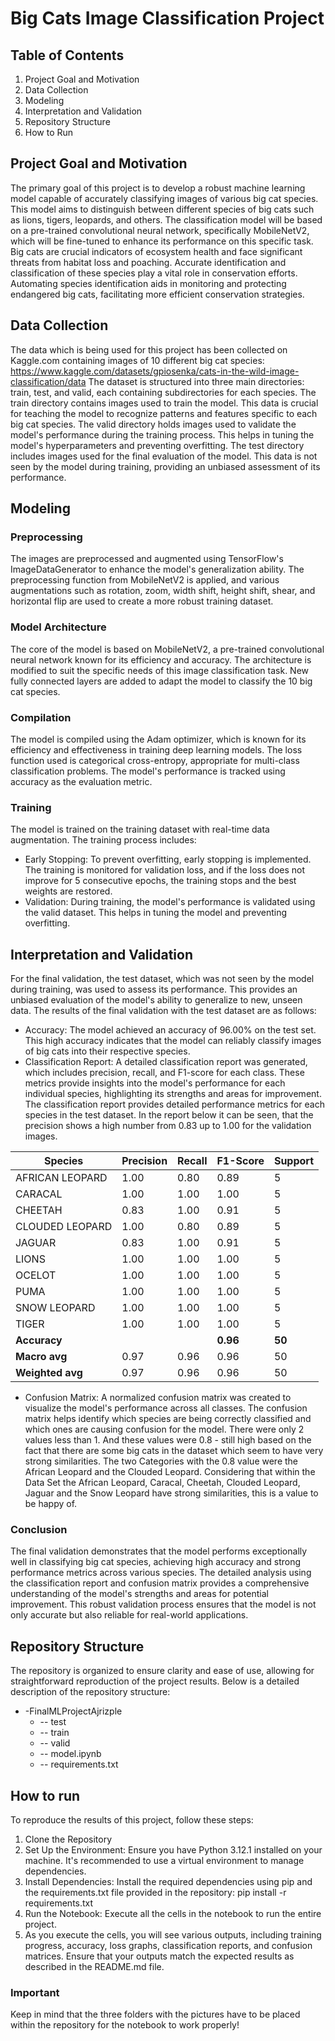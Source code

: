 # Big Cats Image Classification Project

## Table of Contents
1. Project Goal and Motivation
2. Data Collection
3. Modeling
4. Interpretation and Validation
5. Repository Structure
6. How to Run

## Project Goal and Motivation
The primary goal of this project is to develop a robust machine learning model capable of accurately classifying images of various big cat species. This model aims to distinguish between different species of big cats such as lions, tigers, leopards, and others. The classification model will be based on a pre-trained convolutional neural network, specifically MobileNetV2, which will be fine-tuned to enhance its performance on this specific task.
Big cats are crucial indicators of ecosystem health and face significant threats from habitat loss and poaching. Accurate identification and classification of these species play a vital role in conservation efforts. Automating species identification aids in monitoring and protecting endangered big cats, facilitating more efficient conservation strategies. 

## Data Collection
The data which is being used for this project has been collected on Kaggle.com containing images of 10 different big cat species: https://www.kaggle.com/datasets/gpiosenka/cats-in-the-wild-image-classification/data
The dataset is structured into three main directories: train, test, and valid, each containing subdirectories for each species. The train directory contains images used to train the model. This data is crucial for teaching the model to recognize patterns and features specific to each big cat species.
The valid directory holds images used to validate the model's performance during the training process. This helps in tuning the model's hyperparameters and preventing overfitting.
The test directory includes images used for the final evaluation of the model. This data is not seen by the model during training, providing an unbiased assessment of its performance.

## Modeling
### Preprocessing
The images are preprocessed and augmented using TensorFlow's ImageDataGenerator to enhance the model's generalization ability. The preprocessing function from MobileNetV2 is applied, and various augmentations such as rotation, zoom, width shift, height shift, shear, and horizontal flip are used to create a more robust training dataset.
### Model Architecture
The core of the model is based on MobileNetV2, a pre-trained convolutional neural network known for its efficiency and accuracy. The architecture is modified to suit the specific needs of this image classification task. 
New fully connected layers are added to adapt the model to classify the 10 big cat species.
### Compilation
The model is compiled using the Adam optimizer, which is known for its efficiency and effectiveness in training deep learning models. The loss function used is categorical cross-entropy, appropriate for multi-class classification problems. The model's performance is tracked using accuracy as the evaluation metric.
### Training
The model is trained on the training dataset with real-time data augmentation. The training process includes:
- Early Stopping: To prevent overfitting, early stopping is implemented. The training is monitored for validation loss, and if the loss does not improve for 5 consecutive epochs, the training stops and the best weights are restored.
- Validation: During training, the model's performance is validated using the valid dataset. This helps in tuning the model and preventing overfitting.

## Interpretation and Validation
For the final validation, the test dataset, which was not seen by the model during training, was used to assess its performance. This provides an unbiased evaluation of the model's ability to generalize to new, unseen data.
The results of the final validation with the test dataset are as follows:
- Accuracy:  The model achieved an accuracy of 96.00% on the test set. This high accuracy indicates that the model can reliably classify images of big cats into their respective species. 
- Classification Report: A detailed classification report was generated, which includes precision, recall, and F1-score for each class. These metrics provide insights into the model's performance for each individual species, highlighting its strengths and areas for improvement. The classification report provides detailed performance metrics for each species in the test dataset. In the report below it can be seen, that the precision shows a high number from 0.83 up to 1.00 for the validation images. 

| Species            | Precision | Recall | F1-Score | Support |
|--------------------|-----------|--------|----------|---------|
| AFRICAN LEOPARD    | 1.00      | 0.80   | 0.89     | 5       |
| CARACAL            | 1.00      | 1.00   | 1.00     | 5       |
| CHEETAH            | 0.83      | 1.00   | 0.91     | 5       |
| CLOUDED LEOPARD    | 1.00      | 0.80   | 0.89     | 5       |
| JAGUAR             | 0.83      | 1.00   | 0.91     | 5       |
| LIONS              | 1.00      | 1.00   | 1.00     | 5       |
| OCELOT             | 1.00      | 1.00   | 1.00     | 5       |
| PUMA               | 1.00      | 1.00   | 1.00     | 5       |
| SNOW LEOPARD       | 1.00      | 1.00   | 1.00     | 5       |
| TIGER              | 1.00      | 1.00   | 1.00     | 5       |
| **Accuracy**       |           |        | **0.96** | **50**  |
| **Macro avg**      | 0.97      | 0.96   | 0.96     | 50      |
| **Weighted avg**   | 0.97      | 0.96   | 0.96     | 50      |

- Confusion Matrix: A normalized confusion matrix was created to visualize the model's performance across all classes. The confusion matrix helps identify which species are being correctly classified and which ones are causing confusion for the model. There were only 2 values less than 1. And these values were 0.8 - still high based on the fact that there are some big cats in the dataset which seem to have very strong similarities. The two Categories with the 0.8 value were the African Leopard and the Clouded Leopard. Considering that within the Data Set the African Leopard, Caracal, Cheetah, Clouded Leopard, Jaguar and the Snow Leopard have strong similarities, this is a value to be happy of.

### Conclusion
The final validation demonstrates that the model performs exceptionally well in classifying big cat species, achieving high accuracy and strong performance metrics across various species. The detailed analysis using the classification report and confusion matrix provides a comprehensive understanding of the model's strengths and areas for potential improvement. This robust validation process ensures that the model is not only accurate but also reliable for real-world applications.

## Repository Structure
The repository is organized to ensure clarity and ease of use, allowing for straightforward reproduction of the project results. Below is a detailed description of the repository structure:
- -FinalMLProjectAjrizple
  - -- test
  - -- train
  - -- valid
  - -- model.ipynb
  - -- requirements.txt
 
## How to run
To reproduce the results of this project, follow these steps:
1. Clone the Repository
2. Set Up the Environment: Ensure you have Python 3.12.1 installed on your machine. It's recommended to use a virtual environment to manage dependencies.
3. Install Dependencies: Install the required dependencies using pip and the requirements.txt file provided in the repository: pip install -r requirements.txt
5. Run the Notebook: Execute all the cells in the notebook to run the entire project.
6. As you execute the cells, you will see various outputs, including training progress, accuracy, loss graphs, classification reports, and confusion matrices. Ensure that your outputs match the expected results as described in the README.md file. 
### Important
Keep in mind that the three folders with the pictures have to be placed within the repository for the notebook to work properly!
